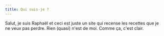 ```yaml
---
title: Qui suis-je ?
---
```


Salut, je suis Raphaël et ceci est juste un site qui recense les recettes que je ne veux pas perdre. Rien (quasi) n'est de moi. Comme ça, c'est clair.

